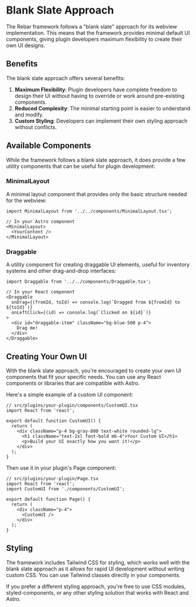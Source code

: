# Blank Slate Approach

The Rebar framework follows a "blank slate" approach for its webview implementation. This means that the framework provides minimal default UI components, giving plugin developers maximum flexibility to create their own UI designs.

## Benefits

The blank slate approach offers several benefits:

1. **Maximum Flexibility**: Plugin developers have complete freedom to design their UI without having to override or work around pre-existing components.
2. **Reduced Complexity**: The minimal starting point is easier to understand and modify.
3. **Custom Styling**: Developers can implement their own styling approach without conflicts.

## Available Components

While the framework follows a blank slate approach, it does provide a few utility components that can be useful for plugin development:

### MinimalLayout

A minimal layout component that provides only the basic structure needed for the webview:

```tsx
import MinimalLayout from '../../components/MinimalLayout.tsx';

// In your Astro component
<MinimalLayout>
  <YourContent />
</MinimalLayout>
```

### Draggable

A utility component for creating draggable UI elements, useful for inventory systems and other drag-and-drop interfaces:

```tsx
import Draggable from '../../components/Draggable.tsx';

// In your React component
<Draggable
  onDrag={(fromId, toId) => console.log(`Dragged from ${fromId} to ${toId}`)}
  onLeftClick={(id) => console.log(`Clicked on ${id}`)}
>
  <div id="draggable-item" className="bg-blue-500 p-4">
    Drag me!
  </div>
</Draggable>
```

## Creating Your Own UI

With the blank slate approach, you're encouraged to create your own UI components that fit your specific needs. You can use any React components or libraries that are compatible with Astro.

Here's a simple example of a custom UI component:

```tsx
// src/plugins/your-plugin/components/CustomUI.tsx
import React from 'react';

export default function CustomUI() {
  return (
    <div className="p-4 bg-gray-800 text-white rounded-lg">
      <h1 className="text-2xl font-bold mb-4">Your Custom UI</h1>
      <p>Build your UI exactly how you want it!</p>
    </div>
  );
}
```

Then use it in your plugin's Page component:

```tsx
// src/plugins/your-plugin/Page.tsx
import React from 'react';
import CustomUI from './components/CustomUI';

export default function Page() {
  return (
    <div className="p-4">
      <CustomUI />
    </div>
  );
}
```

## Styling

The framework includes Tailwind CSS for styling, which works well with the blank slate approach as it allows for rapid UI development without writing custom CSS. You can use Tailwind classes directly in your components.

If you prefer a different styling approach, you're free to use CSS modules, styled-components, or any other styling solution that works with React and Astro.
